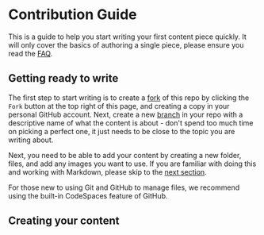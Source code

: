 # Contribution Guide

This is a guide to help you start writing your first content piece quickly. It will only cover the basics of authoring a single piece, please ensure you read the [FAQ](FAQ.md).

## Getting ready to write

The first step to start writing is to create a [fork](https://docs.github.com/en/get-started/quickstart/fork-a-repo) of this repo by clicking the `Fork` button at the top right of this page, and creating a copy in your personal GitHub account. Next, create a new [branch](https://docs.github.com/en/get-started/quickstart/github-flow#create-a-branch) in your repo with a descriptive name of what the content is about - don't spend too much time on picking a perfect one, it just needs to be close to the topic you are writing about.

Next, you need to be able to add your content by creating a new folder, files, and add any images you want to use. If you are familiar with doing this and working with Markdown, please skip to the [next section](#creating-your-content).

For those new to using Git and GitHub to manage files, we recommend using the built-in CodeSpaces feature of GitHub.

## Creating your content

